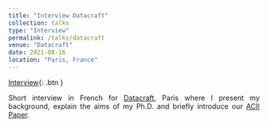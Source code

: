 ```yaml
---
title: "Interview Datacraft"
collection: talks
type: "Interview"
permalink: /talks/datacraft
venue: "Datacraft"
date: 2021-08-16
location: "Paris, France"
---
```

[Interview](https://lucienmaman.github.io/files/video_datacraft.mp4){: .btn }
<p align="justify">Short interview in French for <a href="https://datacraft.paris/" target="_blank">Datacraft</a>, Paris where I present my background, explain the aims of my Ph.D. and briefly introduce our <a href="https://ieeexplore.ieee.org/document/9597429" target="_blank">ACII Paper</a>.</p>
